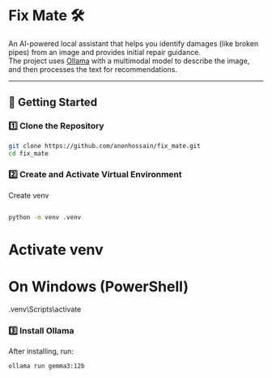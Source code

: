 # Fix Mate 🛠️  
An AI-powered local assistant that helps you identify damages (like broken pipes) from an image and provides initial repair guidance.  
The project uses [Ollama](https://ollama.com) with a multimodal model to describe the image, and then processes the text for recommendations.

---

## 🚀 Getting Started

### 1️⃣ Clone the Repository
```bash
git clone https://github.com/anonhossain/fix_mate.git
cd fix_mate
```
### 2️⃣ Create and Activate Virtual Environment
Create venv
``` bash

python -m venv .venv
```

# Activate venv
# On Windows (PowerShell)
.venv\Scripts\activate

### 3️⃣ Install Ollama

After installing, run:

```bash
ollama run gemma3:12b
```

